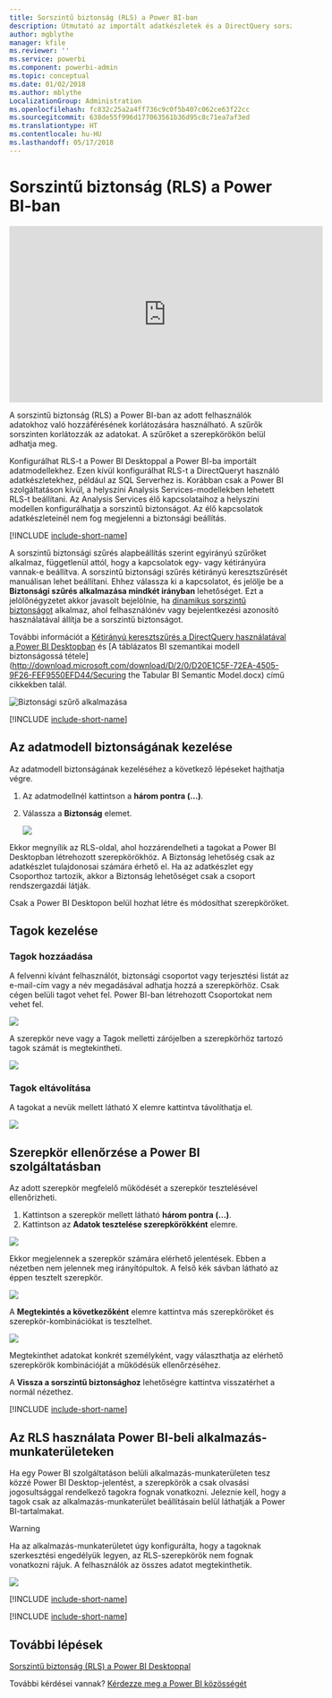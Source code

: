 ```yaml
---
title: Sorszintű biztonság (RLS) a Power BI-ban
description: Útmutató az importált adatkészletek és a DirectQuery sorszintű biztonságának konfigurálásához a Power BI szolgáltatásban.
author: mgblythe
manager: kfile
ms.reviewer: ''
ms.service: powerbi
ms.component: powerbi-admin
ms.topic: conceptual
ms.date: 01/02/2018
ms.author: mblythe
LocalizationGroup: Administration
ms.openlocfilehash: fc832c25a2a4ff736c9c0f5b407c062ce63f22cc
ms.sourcegitcommit: 638de55f996d177063561b36d95c8c71ea7af3ed
ms.translationtype: HT
ms.contentlocale: hu-HU
ms.lasthandoff: 05/17/2018
---
```

# <a name="row-level-security-rls-with-power-bi"></a>Sorszintű biztonság (RLS) a Power BI-ban
<iframe width="560" height="315" src="https://www.youtube.com/embed/67fK0GoVQ80?showinfo=0" frameborder="0" allowfullscreen></iframe>

A sorszintű biztonság (RLS) a Power BI-ban az adott felhasználók adatokhoz való hozzáférésének korlátozására használható. A szűrők sorszinten korlátozzák az adatokat. A szűrőket a szerepkörökön belül adhatja meg.

Konfigurálhat RLS-t a Power BI Desktoppal a Power BI-ba importált adatmodellekhez. Ezen kívül konfigurálhat RLS-t a DirectQueryt használó adatkészletekhez, például az SQL Serverhez is. Korábban csak a Power BI szolgáltatáson kívül, a helyszíni Analysis Services-modellekben lehetett RLS-t beállítani. Az Analysis Services élő kapcsolataihoz a helyszíni modellen konfigurálhatja a sorszintű biztonságot. Az élő kapcsolatok adatkészleteinél nem fog megjelenni a biztonsági beállítás.

[!INCLUDE [include-short-name](./includes/rls-desktop-define-roles.md)]

A sorszintű biztonsági szűrés alapbeállítás szerint egyirányú szűrőket alkalmaz, függetlenül attól, hogy a kapcsolatok egy- vagy kétirányúra vannak-e beállítva. A sorszintű biztonsági szűrés kétirányú keresztszűrését manuálisan lehet beállítani. Ehhez válassza ki a kapcsolatot, és jelölje be a **Biztonsági szűrés alkalmazása mindkét irányban** lehetőséget. Ezt a jelölőnégyzetet akkor javasolt bejelölnie, ha [dinamikus sorszintű biztonságot](https://docs.microsoft.com/en-us/sql/analysis-services/supplemental-lesson-implement-dynamic-security-by-using-row-filters) alkalmaz, ahol felhasználónév vagy bejelentkezési azonosító használatával állítja be a sorszintű biztonságot. 

További információt a [Kétirányú keresztszűrés a DirectQuery használatával a Power BI Desktopban](desktop-bidirectional-filtering.md) és [A táblázatos BI szemantikai modell biztonságossá tétele](http://download.microsoft.com/download/D/2/0/D20E1C5F-72EA-4505-9F26-FEF9550EFD44/Securing the Tabular BI Semantic Model.docx) című cikkekben talál.

![Biztonsági szűrő alkalmazása](media/service-admin-rls/rls-apply-security-filter.png)


[!INCLUDE [include-short-name](./includes/rls-desktop-view-as-roles.md)]

## <a name="manage-security-on-your-model"></a>Az adatmodell biztonságának kezelése
Az adatmodell biztonságának kezeléséhez a következő lépéseket hajthatja végre.

1. Az adatmodellnél kattintson a **három pontra (…)**.
2. Válassza a **Biztonság** elemet.
   
   ![](media/service-admin-rls/rls-security.png)

Ekkor megnyílik az RLS-oldal, ahol hozzárendelheti a tagokat a Power BI Desktopban létrehozott szerepkörökhöz. A Biztonság lehetőség csak az adatkészlet tulajdonosai számára érhető el. Ha az adatkészlet egy Csoporthoz tartozik, akkor a Biztonság lehetőséget csak a csoport rendszergazdái látják. 

Csak a Power BI Desktopon belül hozhat létre és módosíthat szerepköröket.

## <a name="working-with-members"></a>Tagok kezelése
### <a name="add-members"></a>Tagok hozzáadása
A felvenni kívánt felhasználót, biztonsági csoportot vagy terjesztési listát az e-mail-cím vagy a név megadásával adhatja hozzá a szerepkörhöz. Csak cégen belüli tagot vehet fel. Power BI-ban létrehozott Csoportokat nem vehet fel.

![](media/service-admin-rls/rls-add-member.png)

A szerepkör neve vagy a Tagok melletti zárójelben a szerepkörhöz tartozó tagok számát is megtekintheti.

![](media/service-admin-rls/rls-member-count.png)

### <a name="remove-members"></a>Tagok eltávolítása
A tagokat a nevük mellett látható X elemre kattintva távolíthatja el. 

![](media/service-admin-rls/rls-remove-member.png)

## <a name="validating-the-role-within-the-power-bi-service"></a>Szerepkör ellenőrzése a Power BI szolgáltatásban
Az adott szerepkör megfelelő működését a szerepkör tesztelésével ellenőrizheti. 

1. Kattintson a szerepkör mellett látható **három pontra (...)**.
2. Kattintson az **Adatok tesztelése szerepkörökként** elemre.

![](media/service-admin-rls/rls-test-role.png)

Ekkor megjelennek a szerepkör számára elérhető jelentések. Ebben a nézetben nem jelennek meg irányítópultok. A felső kék sávban látható az éppen tesztelt szerepkör.

![](media/service-admin-rls/rls-test-role2.png)

A **Megtekintés a következőként** elemre kattintva más szerepköröket és szerepkör-kombinációkat is tesztelhet.

![](media/service-admin-rls/rls-test-role3.png)

Megtekinthet adatokat konkrét személyként, vagy választhatja az elérhető szerepkörök kombinációját a működésük ellenőrzéséhez. 

A **Vissza a sorszintű biztonsághoz** lehetőségre kattintva visszatérhet a normál nézethez.

[!INCLUDE [include-short-name](./includes/rls-usernames.md)]

## <a name="using-rls-with-app-workspaces-in-power-bi"></a>Az RLS használata Power BI-beli alkalmazás-munkaterületeken
Ha egy Power BI szolgáltatáson belüli alkalmazás-munkaterületen tesz közzé Power BI Desktop-jelentést, a szerepkörök a csak olvasási jogosultsággal rendelkező tagokra fognak vonatkozni. Jeleznie kell, hogy a tagok csak az alkalmazás-munkaterület beállításain belül láthatják a Power BI-tartalmakat.

> [!WARNING]
> Ha az alkalmazás-munkaterületet úgy konfigurálta, hogy a tagoknak szerkesztési engedélyük legyen, az RLS-szerepkörök nem fognak vonatkozni rájuk. A felhasználók az összes adatot megtekinthetik.
> 
> 

![](media/service-admin-rls/rls-group-settings.png)

[!INCLUDE [include-short-name](./includes/rls-limitations.md)]

[!INCLUDE [include-short-name](./includes/rls-faq.md)]

## <a name="next-steps"></a>További lépések
[Sorszintű biztonság (RLS) a Power BI Desktoppal](desktop-rls.md)  

További kérdései vannak? [Kérdezze meg a Power BI közösségét](http://community.powerbi.com/)

